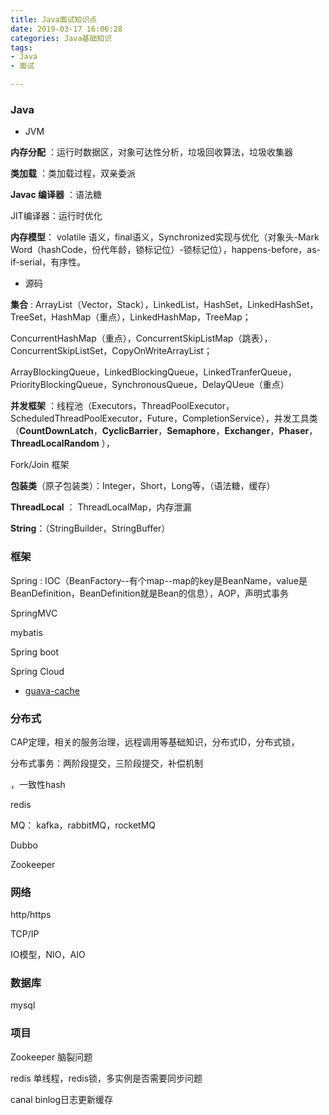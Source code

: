 ```yaml
---
title: Java面试知识点
date: 2019-03-17 16:06:28
categories: Java基础知识
tags:
- Java
- 面试

---
```


### Java

- JVM

**内存分配** ：运行时数据区，对象可达性分析，垃圾回收算法，垃圾收集器

**类加载** ：类加载过程，双亲委派

**Javac 编译器** ：语法糖

JIT编译器：运行时优化

**内存模型**： volatile 语义，final语义，Synchronized实现与优化（对象头-Mark Word（hashCode，份代年龄，锁标记位）-锁标记位），happens-before，as-if-serial，有序性。

- 源码

**集合** :  ArrayList（Vector，Stack），LinkedList，HashSet，LinkedHashSet，TreeSet，HashMap（重点），LinkedHashMap，TreeMap；

ConcurrentHashMap（重点），ConcurrentSkipListMap（跳表），ConcurrentSkipListSet，CopyOnWriteArrayList；

ArrayBlockingQueue，LinkedBlockingQueue，LinkedTranferQueue，PriorityBlockingQueue，SynchronousQueue，DelayQUeue（重点）

**并发框架** ：线程池（Executors，ThreadPoolExecutor，ScheduledThreadPoolExecutor，Future，CompletionService），并发工具类（**CountDownLatch**，**CyclicBarrier**，**Semaphore**，**Exchanger**，**Phaser**，**ThreadLocalRandom** ），

Fork/Join 框架

**包装类**（原子包装类）：Integer，Short，Long等，（语法糖，缓存）

**ThreadLocal** ： ThreadLocalMap，内存泄漏

**String**：（StringBuilder，StringBuffer）

### 框架

Spring : IOC（BeanFactory--有个map--map的key是BeanName，value是BeanDefinition，BeanDefinition就是Bean的信息），AOP，声明式事务

SpringMVC

mybatis

Spring boot

Spring Cloud

- [guava-cache](https://github.com/seaswalker/Spring/blob/master/note/guava-cache.md)

### 分布式

CAP定理，相关的服务治理，远程调用等基础知识，分布式ID，分布式锁，

分布式事务：两阶段提交，三阶段提交，补偿机制

，一致性hash

redis

MQ： kafka，rabbitMQ，rocketMQ

Dubbo

Zookeeper

### 网络

http/https

TCP/IP

IO模型，NIO，AIO

### 数据库

mysql

### 项目





Zookeeper 脑裂问题

redis 单线程，redis锁，多实例是否需要同步问题

canal binlog日志更新缓存

